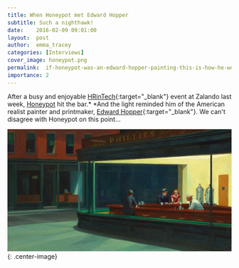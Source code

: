 ```yaml
---
title: When Honeypot met Edward Hopper
subtitle: Such a nighthawk!
date:    2016-02-09 09:01:00
layout:  post
author:  emma_tracey
categories: [Interviews]
cover_image: honeypot.png
permalink:  if-honeypot-was-an-edward-hopper-painting-this-is-how-he-would-look/
importance: 2
---
```


After a busy and enjoyable [HRinTech][2]{:target="_blank"} event at Zalando last week, [Honeypot][3] hit the bar.* *And the light reminded him of the American realist painter and printmaker, [Edward Hopper][1]{:target="_blank"}. We can't disagree with Honeypot on this point...

<!--more--> 


![honeypot-berlin](/assets/images/nighthawks_by_edward_hopper_1942.jpg){: .center-image}

[1]: https://www.facebook.com/media/set/?set=a.1682079248734707.1073741829.1656447314631234&type=3 
[2]: https://www.honeypot.io/
[3]: https://en.wikipedia.org/wiki/Edward_Hopper